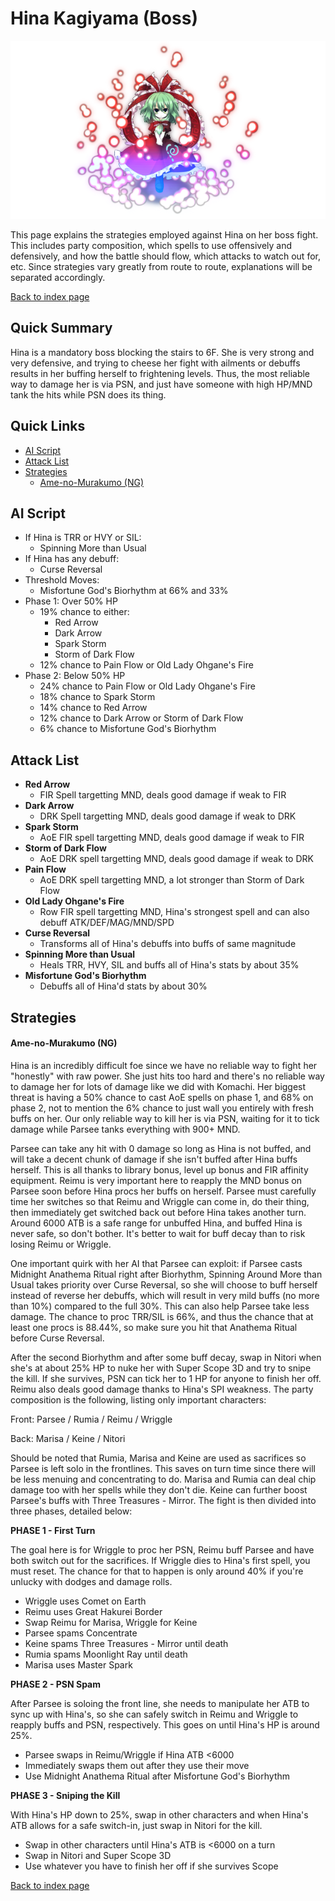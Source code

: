 # Hina Kagiyama (Boss)

![](img/hina.png)

This page explains the strategies employed against Hina on her boss fight. This includes party composition, which spells to use offensively and defensively, and how the battle should flow, which attacks to watch out for, etc. Since strategies vary greatly from route to route, explanations will be separated accordingly.

[Back to index page](../index.md)

## Quick Summary

Hina is a mandatory boss blocking the stairs to 6F. She is very strong and very defensive, and trying to cheese her fight with ailments or debuffs results in her buffing herself to frightening levels. Thus, the most reliable way to damage her is via PSN, and just have someone with high HP/MND tank the hits while PSN does its thing.

## Quick Links
* [AI Script](#script)
* [Attack List](#attacks)
* [Strategies](#strats)
	* [Ame-no-Murakumo (NG)](#ng-murakumo)

## <a id="script"></a>AI Script

* If Hina is TRR or HVY or SIL:
	* Spinning More than Usual
* If Hina has any debuff:
	* Curse Reversal
* Threshold Moves:
	* Misfortune God's Biorhythm at 66% and 33%
* Phase 1: Over 50% HP
	* 19% chance to either:
		* Red Arrow
		* Dark Arrow
		* Spark Storm
		* Storm of Dark Flow
	* 12% chance to Pain Flow or Old Lady Ohgane's Fire
* Phase 2: Below 50% HP
	* 24% chance to Pain Flow or Old Lady Ohgane's Fire
	* 18% chance to Spark Storm
	* 14% chance to Red Arrow
	* 12% chance to Dark Arrow or Storm of Dark Flow
	* 6% chance to Misfortune God's Biorhythm

## <a id="attacks"></a>Attack List

* **Red Arrow**
	* FIR Spell targetting MND, deals good damage if weak to FIR
* **Dark Arrow**
	* DRK Spell targetting MND, deals good damage if weak to DRK
* **Spark Storm**
	* AoE FIR spell targetting MND, deals good damage if weak to FIR
* **Storm of Dark Flow**
	* AoE DRK spell targetting MND, deals good damage if weak to DRK
* **Pain Flow**
	* AoE DRK spell targetting MND, a lot stronger than Storm of Dark Flow
* **Old Lady Ohgane's Fire**
	* Row FIR spell targetting MND, Hina's strongest spell and can also debuff ATK/DEF/MAG/MND/SPD
* **Curse Reversal**
	* Transforms all of Hina's debuffs into buffs of same magnitude
* **Spinning More than Usual**
	* Heals TRR, HVY, SIL and buffs all of Hina's stats by about 35%
* **Misfortune God's Biorhythm**
	* Debuffs all of Hina'd stats by about 30%

## <a id="strats"></a>Strategies

#### <a id="ng-murakumo"></a>Ame-no-Murakumo (NG)

Hina is an incredibly difficult foe since we have no reliable way to fight her "honestly" with raw power. She just hits too hard and there's no reliable way to damage her for lots of damage like we did with Komachi. Her biggest threat is having a 50% chance to cast AoE spells on phase 1, and 68% on phase 2, not to mention the 6% chance to just wall you entirely with fresh buffs on her. Our only reliable way to kill her is via PSN, waiting for it to tick damage while Parsee tanks everything with 900+ MND.

Parsee can take any hit with 0 damage so long as Hina is not buffed, and will take a decent chunk of damage if she isn't buffed after Hina buffs herself. This is all thanks to library bonus, level up bonus and FIR affinity equipment. Reimu is very important here to reapply the MND bonus on Parsee soon before Hina procs her buffs on herself. Parsee must carefully time her switches so that Reimu and Wriggle can come in, do their thing, then immediately get switched back out before Hina takes another turn. Around 6000 ATB is a safe range for unbuffed Hina, and buffed Hina is never safe, so don't bother. It's better to wait for buff decay than to risk losing Reimu or Wriggle.

One important quirk with her AI that Parsee can exploit: if Parsee casts Midnight Anathema Ritual right after Biorhythm, Spinning Around More than Usual takes priority over Curse Reversal, so she will choose to buff herself instead of reverse her debuffs, which will result in very mild buffs (no more than 10%) compared to the full 30%. This can also help Parsee take less damage. The chance to proc TRR/SIL is 66%, and thus the chance that at least one procs is 88.44%, so make sure you hit that Anathema Ritual before Curse Reversal.

After the second Biorhythm and after some buff decay, swap in Nitori when she's at about 25% HP to nuke her with Super Scope 3D and try to snipe the kill. If she survives, PSN can tick her to 1 HP for anyone to finish her off. Reimu also deals good damage thanks to Hina's SPI weakness. The party composition is the following, listing only important characters:

Front: Parsee / Rumia / Reimu / Wriggle

Back: Marisa / Keine / Nitori

Should be noted that Rumia, Marisa and Keine are used as sacrifices so Parsee is left solo in the frontlines. This saves on turn time since there will be less menuing and concentrating to do. Marisa and Rumia can deal chip damage too with her spells while they don't die. Keine can further boost Parsee's buffs with Three Treasures - Mirror. The fight is then divided into three phases, detailed below:

**PHASE 1 - First Turn**

The goal here is for Wriggle to proc her PSN, Reimu buff Parsee and have both switch out for the sacrifices. If Wriggle dies to Hina's first spell, you must reset. The chance for that to happen is only around 40% if you're unlucky with dodges and damage rolls.

* Wriggle uses Comet on Earth
* Reimu uses Great Hakurei Border
* Swap Reimu for Marisa, Wriggle for Keine
* Parsee spams Concentrate
* Keine spams Three Treasures - Mirror until death
* Rumia spams Moonlight Ray until death
* Marisa uses Master Spark

**PHASE 2 - PSN Spam**

After Parsee is soloing the front line, she needs to manipulate her ATB to sync up with Hina's, so she can safely switch in Reimu and Wriggle to reapply buffs and PSN, respectively. This goes on until Hina's HP is around 25%.

* Parsee swaps in Reimu/Wriggle if Hina ATB <6000
* Immediately swaps them out after they use their move
* Use Midnight Anathema Ritual after Misfortune God's Biorhythm

**PHASE 3 - Sniping the Kill**

With Hina's HP down to 25%, swap in other characters and when Hina's ATB allows for a safe switch-in, just swap in Nitori for the kill.

* Swap in other characters until Hina's ATB is <6000 on a turn
* Swap in Nitori and Super Scope 3D
* Use whatever you have to finish her off if she survives Scope

[Back to index page](../index.md)
